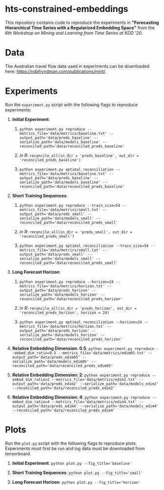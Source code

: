 # hts-constrained-embeddings

This repository contains code to reproduce the experiments in **"Forecasting Hierarchical Time Series with a Regularized Embedding Space"** from the *6th Workshop on Mining and Learning from Time Series at KDD '20*.

# Data

The Australian travel flow data used in experiments can be downloaded here: https://robjhyndman.com/publications/mint/.

# Experiments

Run the `experiment.py` script with the following flags to reproduce experiments:

1. **Initial Experiment**:
    1. `python experiment.py reproduce --metrics_file='data/metrics/baseline.txt' --output_path='data/preds_baseline' --serialize_path='data/models_baseline' --reconciled_path='data/reconciled_preds_baseline'`

    2. *in R*: `reconcile_all(in_dir = 'preds_baseline', out_dir = 'reconciled_preds_baseline')`

    3. `python experiment.py optimal_reconciliation --metrics_file='data/metrics/baseline.txt' --output_path='data/preds_baseline' --serialize_path='data/models_baseline' --reconciled_path='data/reconciled_preds_baseline'`

2. **Short Training Sequences**:
    1. `python experiment.py reproduce --train_size=54 --metrics_file='data/metrics/small.txt' --output_path='data/preds_small' --serialize_path='data/models_small' --reconciled_path='data/reconciled_preds_small'`

    2. *in R*: `reconcile_all(in_dir = 'preds_small', out_dir = 'reconciled_preds_small')`

    3. `python experiment.py optimal_reconciliation --train_size=54 --metrics_file='data/metrics/small.txt' --output_path='data/preds_small' --serialize_path='data/models_small' --reconciled_path='data/reconciled_preds_small'`

3. **Long Forecast Horizon**:
    1. `python experiment.py reproduce --horizon=24 --metrics_file='data/metrics/horizon.txt' --output_path='data/preds_horizon' --serialize_path='data/models_horizon' --reconciled_path='data/reconciled_preds_horizon'`

    2. *in R*: `reconcile_all(in_dir = 'preds_horizon', out_dir = 'reconciled_preds_horizon', horizon = 24)`

    3. `python experiment.py optimal_reconciliation --horizon=24 --metrics_file='data/metrics/horizon.txt' --output_path='data/preds_horizon' --serialize_path='data/models_horizon' --reconciled_path='data/reconciled_preds_horizon'`

4. **Relative Embedding Dimension: 0.5**:
`python experiment.py reproduce --embed_dim_ratio=0.5 --metrics_file='data/metrics/edim05.txt' --output_path='data/preds_edim05' --serialize_path='data/models_edim05' --reconciled_path='data/reconciled_preds_edim05'`

5. **Relative Embedding Dimension: 2**:
`python experiment.py reproduce --embed_dim_ratio=2 --metrics_file='data/metrics/edim2.txt' --output_path='data/preds_edim2' --serialize_path='data/models_edim2' --reconciled_path='data/reconciled_preds_edim2'`

6. **Relative Embedding Dimension: 4**:
`python experiment.py reproduce --embed_dim_ratio=4 --metrics_file='data/metrics/edim4.txt' --output_path='data/preds_edim4' --serialize_path='data/models_edim4' --reconciled_path='data/reconciled_preds_edim4'`

# Plots

Run the `plot.py` script with the following flags to reproduce plots. Experiments must first be run and log data must be downloaded from tensorboard. 

1. **Initial Experiment**:
`python plot.py --fig_title='baseline'`

2. **Short Training Sequences**:
`python plot.py --fig_title='small'`

3. **Long Forecast Horizon**:
`python plot.py --fig_title='horizon'`
